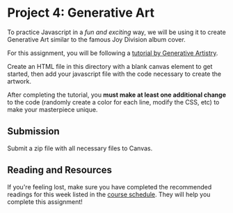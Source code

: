 # Project 4: Generative Art

To practice Javascript in a *fun and exciting* way, we will be using it to create Generative Art similar to the famous Joy Division album cover.

For this assignment, you will be following a [tutorial by Generative Artistry](https://generativeartistry.com/tutorials/joy-division/). 

Create an HTML file in this directory with a blank canvas element to get started, then add your javascript file with the code necessary to create the artwork. 

After completing the tutorial, you **must make at least one additional change** to the code (randomly create a color for each line, modify the CSS, etc) to make your masterpiece unique.

## Submission
Submit a zip file with all necessary files to Canvas. 

## Reading and Resources
If you're feeling lost, make sure you have completed the recommended readings for this week listed in the [course schedule](https://profstudebaker.notion.site/Interterm-Schedule-Intro-to-Web-Engineering-c8a0830956cb40e688eb2cd34401a3a3). They will help you complete this assignment!

